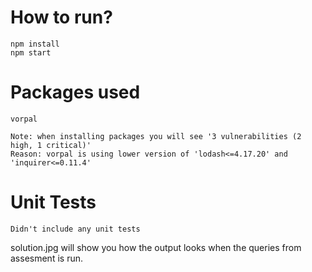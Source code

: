 # How to run?
```
npm install
npm start

```

# Packages used
```
vorpal

Note: when installing packages you will see '3 vulnerabilities (2 high, 1 critical)' 
Reason: vorpal is using lower version of 'lodash<=4.17.20' and 'inquirer<=0.11.4'

```

# Unit Tests
```
Didn't include any unit tests

```

solution.jpg will show you how the output looks when the queries from assesment is run.

